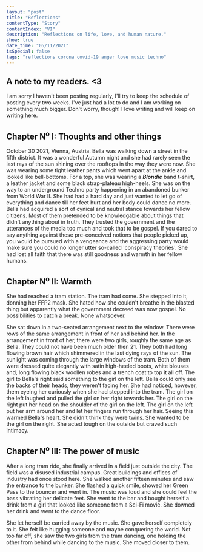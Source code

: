 ```yaml
---
layout: "post"
title: "Reflections"
contentType: "Story"
contentIndex: "VI"
description: "Reflections on life, love, and human nature."
show: true
date_time: "05/11/2021"
isSpecial: false
tags: "reflections corona covid-19 anger love music techno"
---
```


## A note to my readers. <3

I am sorry I haven't been posting regularly, I'll try to keep the schedule of posting every two weeks. I've just had a lot to do and I am working on something much bigger. Don't worry, though! I love writing and will keep on writing here.

## Chapter N<sup>o</sup> I: Thoughts and other things

October 30 2021, Vienna, Austria. Bella was walking down a street in the fifth district.
It was a wonderful Autumn night and she had rarely seen the last rays of the sun shining over the rooftops in the way they were now.
She was wearing some tight leather pants which went apart at the ankle and looked like bell-bottoms. For a top, she was wearing a ***Blondie***
band t-shirt, a leather jacket and some black strap-plateau high-heels. She was on the way to an underground Techno party happening in an abandoned
bunker from World War II. She had had a hard day and just wanted to let go of everything and dance till her feet hurt and her body could dance no more.
Bella had acquired a sort of cynical and neutral stance towards her fellow citizens. Most of them pretended to be knowledgable about things that didn't anything about in truth. They trusted the government and the utterances of the media too much and took that to be gospel. If you dared to say anything against these pre-conceived notions that people picked up, you would be pursued with a vengeance and the aggressing party would make sure you could no longer utter so-called 'conspiracy theories'. She had lost all faith that there was still goodness and warmth in her fellow humans.

## Chapter N<sup>o</sup> II: Warmth

She had reached a tram station. The tram had come. She stepped into it, donning her FFP2 mask. She hated how she couldn't breathe in the blasted thing but apparently what the government decreed was now gospel. No possibilities to catch a break. None whatsoever.

She sat down in a two-seated arrangement next to the window. There were rows of the same arrangement in front of her and behind her. In the arrangement in front of her, there were two girls, roughly the same age as Bella. They could not have been much older then 21. They both had long flowing brown hair which shimmered in the last dying rays of the sun. The sunlight was coming through the large windows of the tram. Both of them were dressed quite elegantly with satin high-heeled boots, white blouses and, long flowing black woollen robes and a trench coat to top it all off. The girl to Bella's right said something to the girl on the left. Bella could only see the backs of their heads, they weren't facing her. She had noticed, however, them eyeing her curiously when she had stepped into the tram.
The girl on the left laughed and pulled the girl on her right towards her. The girl on the right put her head on the shoulder of the girl on the left. The girl on the left put her arm around her and let her fingers run through her hair. Seeing this warmed Bella's heart. She didn't think they were twins. She wanted to be the girl on the right. She acted tough on the outside but craved such intimacy.

## Chapter N<sup>o</sup> III: The power of music

After a long tram ride, she finally arrived in a field just outside the city. The field was a disused industrial campus. Great buildings and offices of industry had once stood here. She walked another fifteen minutes and saw the entrance to the bunker. She flashed a quick smile, showed her Green Pass to the bouncer and went in. The music was loud and she could feel the bass vibrating her delicate feet. She went to the bar and bought herself a drink from a girl that looked like someone from a Sci-Fi movie. She downed her drink and went to the dance floor.

She let herself be carried away by the music. She gave herself completely to it. She felt like hugging someone and maybe conquering the world. Not too far off, she saw the two girls from the tram dancing, one holding the other from behind while dancing to the music. She moved closer to them.
